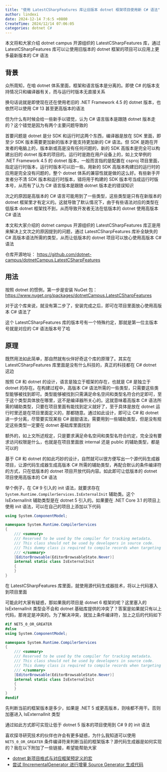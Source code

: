 ```yaml
---
title: "使用 LatestCSharpFeatures 库让旧版本 dotnet 框架项目使用新 C# 语法"
author: lindexi
date: 2024-12-14 7:6:5 +0800
CreateTime: 2024/12/14 07:06:05
categories: dotnet C#
---
```


本文将和大家介绍 dotnet campus 开源组织的 LatestCSharpFeatures 库，通过 LatestCSharpFeatures 库可以让使用旧版本的 dotnet 框架的项目可以应用上更多最新版本的 C# 语法

<!--more-->


<!-- CreateTime:2024/12/14 07:06:05 -->

<!-- 发布 -->
<!-- 博客 -->

## 背景

众所周知，在咱 dotnet 体系里面，框架和语言版本是分离的。即使 C# 的版本支持情况只和编译器有关，而与运行时版本无直接关系

换句话说就是即使现在还在使用老旧的 .NET Framework 4.5 的 dotnet 版本，也依然可以使用 C# 13 甚至更高版本的语法

但为什么有时候会给一些新手以错觉，认为 C# 语言版本是跟随 dotnet 版本走的？这个错觉是因为有两个主要问题导致的

首要问题是 dotnet 是分 SDK 和运行时这两个东西，编译器是放在 SDK 里面，即至少 SDK 版本需要更加新的版本才能支持更加新的 C# 语法。但 SDK 是跑在开发者的电脑上的，版本新或高是没有任何问题的，新的 SDK 高版本是完全可以构建出旧的 dotnet 版本的项目的。运行时是跑在用户设备上的，如上文举例的 .NET Framework 4.5 的 dotnet 版本，一般而言指的是配置在 csproj 项目里面，指定运行时版本，运行时版本可以旧一些。用新的 SDK 高版本构建旧的运行时的应用是完全没有问题的，整个 dotnet 体系的兼容性就是做的这么好。有些新手开发者分不清 SDK 版本和运行时版本，错将用于构建的 SDK 版本号当成运行时版本号，从而有了认为 C# 语言版本是跟随 dotnet 版本走的错误知识

次之的原因是高版本的 C# 语言可能用到了一些类型，这些类型是只有在新版本的 dotnet 框架里才有定义的。这就导致了默认情况下，由于有些语法对应的类型在低版本 dotnet 框架找不到，从而导致开发者无法在低版本的 dotnet 使用高版本 C# 语法

本文和大家介绍的 dotnet campus 开源组织的 LatestCSharpFeatures 库正是用来解决上文次之的原因提到的问题，通过 LatestCSharpFeatures 库补全缺失的 C# 高版本语法所需的类型，从而让低版本的 dotnet 项目可以放心使用高版本 C# 语法

仓库开源地址： <https://github.com/dotnet-campus/dotnetCampus.LatestCSharpFeatures>

## 用法

按照 dotnet 的惯例，第一步是安装 NuGet 包： https://www.nuget.org/packages/dotnetCampus.LatestCSharpFeatures

对于这个库来说，就没有第二步了，安装完成之后，即可在项目里面放心使用高版本 C# 语法了

这个 LatestCSharpFeatures 库的版本号有一个特殊约定，那就是第一位主版本号就是对应的 C# 语法版本号了哈

## 原理

既然用法如此简单，那自然就有伙伴好奇这个库的原理了。其实在 LatestCSharpFeatures 库里面是没有什么科技的，真正的科技都在 C# dotnet 这边

按照 C# 和 dotnet 的设计，语言是独立于框架的存在，也就是 C# 是独立于 dotnet 的存在。在构建过程中，高版本 C# 语法所需的一些类型，只需要这些类型能够被找到即可。类型能够被找到只需满足命名空间和类型名符合约定即可，至于这个类型具体放在哪里，这不是编译器所关心的。这就意味着高版本 C# 语法所需的辅助类型，只要在项目里面有能找到定义就好了，至于具体是放在 dotnet 运行时里还是在项目里面定义的，那都随意。通过如此设计，即可让 C# 和 dotnet 进一步分离，尽管要实现某些 C# 甜甜语法，需要用到一些辅助类型，但是没有规定这些类型一定要在 dotnet 基础库里面找到

额外的，如上文所述规定，只是要求满足命名空间和类型名符合约定，完全没有要求访问权限是什么，也就是在项目里面放 internal 还是 public 的辅助类型，都是可以的

基于 C# 和 dotnet 的如此巧妙的设计，自然就可以很方便写出一个源代码生成器项目，让源代码生成器生成高版本 C# 所需的辅助类型，再配合默认的条件编译符的方式，只在低版本的 dotnet 项目开放代码内容。如此即可让低版本的 dotnet 项目使用高版本的 C# 语法

举个例子，在 C# 9 引入的 init 语法，就要求存在 `System.Runtime.CompilerServices.IsExternalInit` 辅助类。这个 IsExternalInit 辅助类型是在 dotnet 5 引入的。如果要在 .NET Core 3.1 的项目上使用 init 语法，可以在自己的项目上添加以下代码

```csharp
using System.ComponentModel;

namespace System.Runtime.CompilerServices
{
    /// <summary>
    /// Reserved to be used by the compiler for tracking metadata.
    /// This class should not be used by developers in source code.
    /// This dummy class is required to compile records when targeting .NET Standard
    /// </summary>
    [EditorBrowsable(EditorBrowsableState.Never)]
    internal static class IsExternalInit
    {
    }
}
```

在 LatestCSharpFeatures 库里面，就使用源代码生成器技术，将以上代码塞入到项目里面

可能此时大家有疑惑，那如果我的项目是 dotnet 6 框架的呢？这里塞入的 IsExternalInit 类型会不会和 dotnet 基础库提供的冲突了？答案是如果就只有以上代码，那肯定是冲突的。为了解决冲突，就加上条件编译符，加上之后的代码如下

```csharp
#if NET5_0_OR_GREATER
#else
using System.ComponentModel;

namespace System.Runtime.CompilerServices
{
    /// <summary>
    /// Reserved to be used by the compiler for tracking metadata.
    /// This class should not be used by developers in source code.
    /// This dummy class is required to compile records when targeting .NET Standard
    /// </summary>
    [EditorBrowsable(EditorBrowsableState.Never)]
    internal static class IsExternalInit
    {
    }
}
#endif
```

先判断当前的框架版本是多少，如果是 .NET 5 或更高版本，则啥都不用干。否则加塞进入 IsExternalInit 类型

通过如此方式即可实现让低于 dotnet 5 版本的项目使用到 C# 9 的 init 语法

喜欢探寻研究技术的伙伴也许会有更多疑惑，为什么我知道可以使用 `NET5_0_OR_GREATER` 条件编译符来判断当前的框架版本？源代码生成器是如何实现的？我在以下附加了一些链接，希望能帮助大家

- [dotnet 新项目格式与对应框架预定义的宏](https://blog.lindexi.com/post/dotnet-%E6%96%B0%E9%A1%B9%E7%9B%AE%E6%A0%BC%E5%BC%8F%E4%B8%8E%E5%AF%B9%E5%BA%94%E6%A1%86%E6%9E%B6%E9%A2%84%E5%AE%9A%E4%B9%89%E7%9A%84%E5%AE%8F.html)
- [尝试 IIncrementalGenerator 进行增量 Source Generator 生成代码](https://blog.lindexi.com/post/%E5%B0%9D%E8%AF%95-IIncrementalGenerator-%E8%BF%9B%E8%A1%8C%E5%A2%9E%E9%87%8F-Source-Generator-%E7%94%9F%E6%88%90%E4%BB%A3%E7%A0%81.html )
